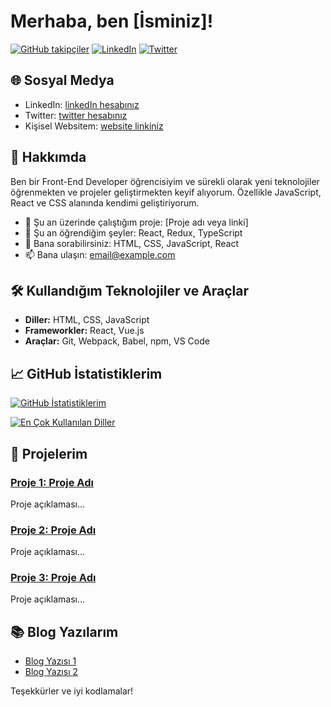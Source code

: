 # Merhaba, ben [İsminiz]!

[![GitHub takipçiler](https://img.shields.io/github/followers/kullanıcıadınız?label=Takipçiler&style=social)](https://github.com/kullanıcıadınız)
[![LinkedIn](https://img.shields.io/badge/LinkedIn-blue?logo=linkedin&style=social)](https://www.linkedin.com/in/kullanıcıadınız/)
[![Twitter](https://img.shields.io/twitter/follow/kullanıcıadınız?label=Takip%20Et&style=social)](https://twitter.com/kullanıcıadınız)

## 🌐 Sosyal Medya

- LinkedIn: [linkedIn hesabınız](https://www.linkedin.com/in/kullanıcıadınız/)
- Twitter: [twitter hesabınız](https://twitter.com/kullanıcıadınız)
- Kişisel Websitem: [website linkiniz](https://www.websiteadresiniz.com)

## 🚀 Hakkımda

Ben bir Front-End Developer öğrencisiyim ve sürekli olarak yeni teknolojiler öğrenmekten ve projeler geliştirmekten keyif alıyorum. Özellikle JavaScript, React ve CSS alanında kendimi geliştiriyorum.

- 🔭 Şu an üzerinde çalıştığım proje: [Proje adı veya linki]
- 🌱 Şu an öğrendiğim şeyler: React, Redux, TypeScript
- 💬 Bana sorabilirsiniz: HTML, CSS, JavaScript, React
- 📫 Bana ulaşın: [email@example.com](mailto:email@example.com)

## 🛠️ Kullandığım Teknolojiler ve Araçlar

- **Diller:** HTML, CSS, JavaScript
- **Frameworkler:** React, Vue.js
- **Araçlar:** Git, Webpack, Babel, npm, VS Code

## 📈 GitHub İstatistiklerim

[![GitHub İstatistiklerim](https://github-readme-stats.vercel.app/api?username=kullanıcıadınız&show_icons=true&theme=radical)](https://github.com/kullanıcıadınız)

[![En Çok Kullanılan Diller](https://github-readme-stats.vercel.app/api/top-langs/?username=kullanıcıadınız&layout=compact&theme=radical)](https://github.com/kullanıcıadınız)

## 💼 Projelerim

### [Proje 1: Proje Adı](https://github.com/kullanıcıadınız/proje-1)
Proje açıklaması...

### [Proje 2: Proje Adı](https://github.com/kullanıcıadınız/proje-2)
Proje açıklaması...

### [Proje 3: Proje Adı](https://github.com/kullanıcıadınız/proje-3)
Proje açıklaması...

## 📚 Blog Yazılarım

- [Blog Yazısı 1](https://medium.com/@kullanıcıadınız/blog-yazısı-1)
- [Blog Yazısı 2](https://medium.com/@kullanıcıadınız/blog-yazısı-2)

Teşekkürler ve iyi kodlamalar!
